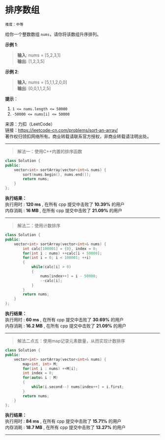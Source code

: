 # 排序数组 #  
`难度：中等` 

给你一个整数数组 `nums`，请你将该数组升序排列。  

**示例 1**:  
>**输入**: nums = [5,2,3,1]  
>**输出**: [1,2,3,5]  

**示例 2**:  
>**输入**: nums = [5,1,1,2,0,0]  
>**输出**: [0,0,1,1,2,5]  

**提示**：  
1. `1 <= nums.length <= 50000`  
2. `-50000 <= nums[i] <= 50000`  

来源：力扣（LeetCode）  
链接：https://leetcode-cn.com/problems/sort-an-array/  
著作权归领扣网络所有。商业转载请联系官方授权，非商业转载请注明出处。  

---  
>解法一：使用C++内置的排序函数  

```C++  
class Solution {
public:
    vector<int> sortArray(vector<int>& nums) {
        sort(nums.begin(), nums.end());
        return nums;
    }
};
```  

**执行结果：**  
执行用时 : **120 ms** , 在所有 cpp 提交中击败了 **10.39%** 的用户  
内存消耗 : **16 MB** , 在所有 cpp 提交中击败了 **21.09%** 的用户  

---  
>解法二：使用计数排序  

```C++  
class Solution {
public:
    vector<int> sortArray(vector<int>& nums) {
        int calc[100001] = {0}, index = 0;
        for(int i : nums) ++calc[i + 50000];
        for(int i = 0; i < 100001; ++i)
        {
            while(calc[i] > 0)
            {
                nums[index++] = i - 50000;
                --calc[i];
            }
        }
        return nums;
    }
};
```  

**执行结果：**  
执行用时 : **60 ms** , 在所有 cpp 提交中击败了 **30.69%** 的用户  
内存消耗 : **16.2 MB** , 在所有 cpp 提交中击败了 **21.09%** 的用户  

---  
>解法二点五：使用map记录元素数量，从而实现计数排序  

```C++  
class Solution {
public:
    vector<int> sortArray(vector<int>& nums) {
        map<int, int> M;
        for(int i : nums) ++M[i];
        int index = 0;
        for(auto& i : M)
        {
            while(i.second--) nums[index++] = i.first;
        }
        return nums;
    }
};
```  

**执行结果：**  
执行用时 : **84 ms** , 在所有 cpp 提交中击败了 **15.71%** 的用户  
内存消耗 : **18.7 MB** , 在所有 cpp 提交中击败了 **13.27%** 的用户  

---  